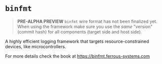 # `binfmt`

> **PRE-ALPHA PREVIEW** `binfmt` wire format has not been finalized yet. When
> using the framework make sure you use the *same* "version" (commit hash) for
> all components (target side and host side).

A highly efficient logging framework that targets resource-constrained devices, like microcontrollers.

For more details check the book at https://binfmt.ferrous-systems.com
